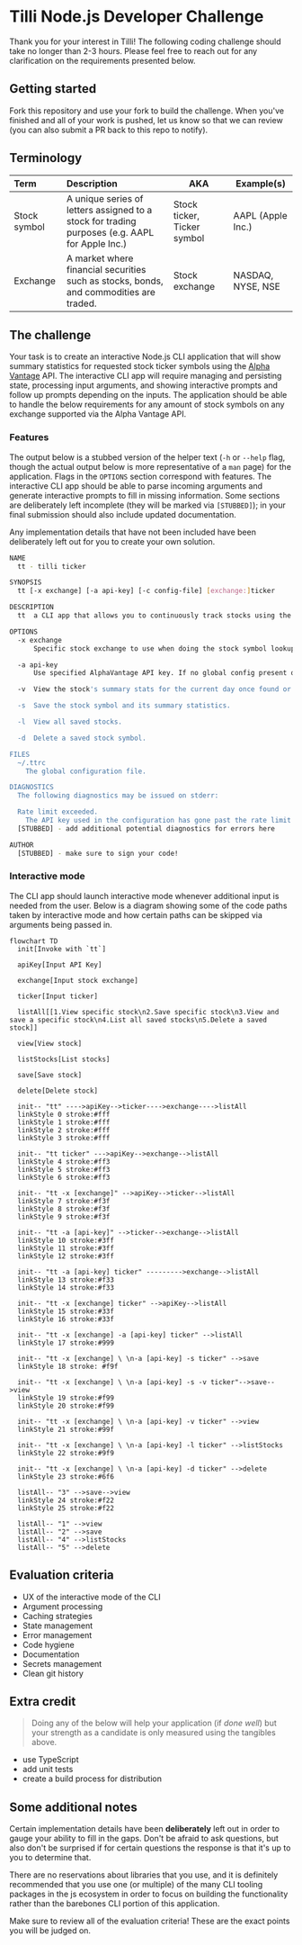 # Tilli Node.js Developer Challenge

Thank you for your interest in Tilli! The following coding challenge should take no longer than 2-3 hours. Please feel free to reach out for any clarification on the requirements presented below.

## Getting started

Fork this repository and use your fork to build the challenge. When you've finished and all of your work is pushed, let us know so that we can review (you can also submit a PR back to this repo to notify).

## Terminology

| Term               | Description               | AKA | Example(s) |
| :----------------- | :------------------------ | --- | ------- |
| Stock symbol       | A unique series of letters assigned to a stock for trading purposes (e.g. AAPL for Apple Inc.) | Stock ticker, Ticker symbol | AAPL (Apple Inc.) |
| Exchange           | A market where financial securities such as stocks, bonds, and commodities are traded. | Stock exchange | NASDAQ, NYSE, NSE |

## The challenge

Your task is to create an interactive Node.js CLI application that will show summary statistics for requested stock ticker symbols using the [Alpha Vantage](https://www.alphavantage.co/documentation/) API. The interactive CLI app will require managing and persisting state, processing input arguments, and showing interactive prompts and follow up prompts depending on the inputs. The application should be able to handle the below requirements for any amount of stock symbols on any exchange supported via the Alpha Vantage API.

### Features

The output below is a stubbed version of the helper text (`-h` or `--help` flag, though the actual output below is more representative of a `man` page) for the application. Flags in the `OPTIONS` section correspond with features. The interactive CLI app should be able to parse incoming arguments and generate interactive prompts to fill in missing information. Some sections are deliberately left incomplete (they will be marked via `[STUBBED]`); in your final submission should also include updated documentation.

Any implementation details that have not been included have been deliberately left out for you to create your own solution.

```bash
NAME
  tt - tilli ticker

SYNOPSIS
  tt [-x exchange] [-a api-key] [-c config-file] [exchange:]ticker

DESCRIPTION
  tt  a CLI app that allows you to continuously track stocks using the AlphaVantage API. An AlphaVantage API key is needed to use this utility.

OPTIONS
  -x exchange
      Specific stock exchange to use when doing the stock symbol lookup. This can be appended to the ticker argument directly by preceding the ticker argument with the exchange plus ":" (e.g. NASDAQ:AAPL) Throws if the exchange does not exist or if the stock symbol is not found on the exchange.

  -a api-key
      Use specified AlphaVantage API key. If no global config present or global config has no API key then interactive mode will launch to query the user for an API key.

  -v  View the stock's summary stats for the current day once found or chosen. Is inferred to be true if the -s flag is not present.

  -s  Save the stock symbol and its summary statistics.

  -l  View all saved stocks.

  -d  Delete a saved stock symbol.

FILES
  ~/.ttrc
    The global configuration file.

DIAGNOSTICS
  The following diagnostics may be issued on stderr:

  Rate limit exceeded.
    The API key used in the configuration has gone past the rate limit set by AlphaVantage's API. Please either wait for a new rate period or upgrade your API key.
  [STUBBED] - add additional potential diagnostics for errors here

AUTHOR
  [STUBBED] - make sure to sign your code!
```

### Interactive mode

The CLI app should launch interactive mode whenever additional input is needed from the user. Below is a diagram showing some of the code paths taken by interactive mode and how certain paths can be skipped via arguments being passed  in.

```mermaid
flowchart TD
  init[Invoke with `tt`]

  apiKey[Input API Key]

  exchange[Input stock exchange]

  ticker[Input ticker]

  listAll[[1.View specific stock\n2.Save specific stock\n3.View and save a specific stock\n4.List all saved stocks\n5.Delete a saved stock]]

  view[View stock]

  listStocks[List stocks]

  save[Save stock]

  delete[Delete stock]

  init-- "tt" ---->apiKey-->ticker---->exchange---->listAll
  linkStyle 0 stroke:#fff
  linkStyle 1 stroke:#fff
  linkStyle 2 stroke:#fff
  linkStyle 3 stroke:#fff

  init-- "tt ticker" --->apiKey-->exchange-->listAll
  linkStyle 4 stroke:#ff3
  linkStyle 5 stroke:#ff3
  linkStyle 6 stroke:#ff3

  init-- "tt -x [exchange]" -->apiKey-->ticker-->listAll
  linkStyle 7 stroke:#f3f
  linkStyle 8 stroke:#f3f
  linkStyle 9 stroke:#f3f

  init-- "tt -a [api-key]" -->ticker-->exchange-->listAll
  linkStyle 10 stroke:#3ff
  linkStyle 11 stroke:#3ff
  linkStyle 12 stroke:#3ff

  init-- "tt -a [api-key] ticker" --------->exchange-->listAll
  linkStyle 13 stroke:#f33
  linkStyle 14 stroke:#f33

  init-- "tt -x [exchange] ticker" -->apiKey-->listAll
  linkStyle 15 stroke:#33f
  linkStyle 16 stroke:#33f

  init-- "tt -x [exchange] -a [api-key] ticker" -->listAll
  linkStyle 17 stroke:#999

  init-- "tt -x [exchange] \ \n-a [api-key] -s ticker" -->save
  linkStyle 18 stroke: #f9f

  init-- "tt -x [exchange] \ \n-a [api-key] -s -v ticker"-->save-->view
  linkStyle 19 stroke:#f99
  linkStyle 20 stroke:#f99

  init-- "tt -x [exchange] \ \n-a [api-key] -v ticker" -->view
  linkStyle 21 stroke:#99f

  init-- "tt -x [exchange] \ \n-a [api-key] -l ticker" -->listStocks
  linkStyle 22 stroke:#9f9

  init-- "tt -x [exchange] \ \n-a [api-key] -d ticker" -->delete
  linkStyle 23 stroke:#6f6

  listAll-- "3" -->save-->view
  linkStyle 24 stroke:#f22
  linkStyle 25 stroke:#f22

  listAll-- "1" -->view
  listAll-- "2" -->save
  listAll-- "4" -->listStocks
  listAll-- "5" -->delete
```

## Evaluation criteria

- UX of the interactive mode of the CLI
- Argument processing
- Caching strategies
- State management
- Error management
- Code hygiene
- Documentation
- Secrets management
- Clean git history

## Extra credit

> Doing any of the below will help your application (if *done well*) but your strength as a candidate is only measured using the tangibles above.

- use TypeScript
- add unit tests
- create a build process for distribution

## Some additional notes

Certain implementation details have been **deliberately** left out in order to gauge your ability to fill in the gaps. Don't be afraid to ask questions, but also don't be surprised if for certain questions the response is that it's up to you to determine that.

There are no reservations about libraries that you use, and it is definitely recommended that you use one (or multiple) of the many CLI tooling packages in the js ecosystem in order to focus on building the functionality rather than the barebones CLI portion of this application.

Make sure to review all of the evaluation criteria! These are the exact points you will be judged on.
